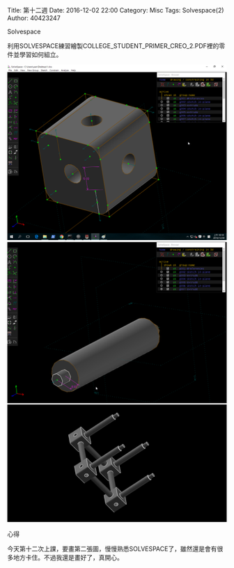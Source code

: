 Title: 第十二週
Date: 2016-12-02 22:00
Category: Misc
Tags: Solvespace(2)
Author: 40423247

Solvespace

<!-- PELICAN_END_SUMMARY -->


<p>利用SOLVESPACE練習繪製COLLEGE_STUDENT_PRIMER_CREO_2.PDF裡的零件並學習如何組立。<p>

<img src="../data/image/W12-1.png" width="800" />














<img src="../data/image/W12-2.png" width="800" />



<img src="../data/image/W12-3.png" width="800" />



<p>心得<p>

今天第十二次上課，要畫第二張圖，慢慢熟悉SOLVESPACE了，雖然還是會有很多地方卡住。不過我還是畫好了，真開心。



